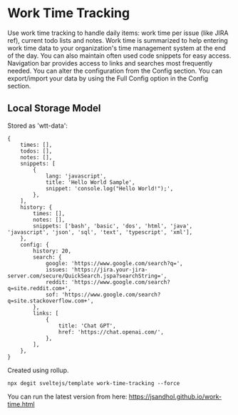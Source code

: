 # Work Time Tracking

Use work time tracking to handle daily items: work time per issue (like JIRA ref), current todo lists and notes. Work time is summarized to help entering work time data to your organization's time management system at the end of the day. You can also maintain often used code snippets for easy access. Navigation bar provides access to links and searches most frequently needed. You can alter the configuration from the Config section. You can export/import your data by using the Full Config option in the Config section.

## Local Storage Model

Stored as 'wtt-data':

```
{
    times: [],
    todos: [],
    notes: [],
    snippets: [
        {
            lang: 'javascript',
            title: 'Hello World Sample',
            snippet: 'console.log("Hello World!");',
        },
    ],
    history: {
        times: [],
        notes: [],
        snippets: ['bash', 'basic', 'dos', 'html', 'java', 'javascript', 'json', 'sql', 'text', 'typescript', 'xml'],
    },
    config: {
        history: 20,
        search: {
            google: 'https://www.google.com/search?q=',
            issues: 'https://jira.your-jira-server.com/secure/QuickSearch.jspa?searchString=',
            reddit: 'https://www.google.com/search?q=site.reddit.com+',
            sof: 'https://www.google.com/search?q=site.stackoverflow.com+',
        },
        links: [
            {
                title: 'Chat GPT',
                href: 'https://chat.openai.com/',
            },
        ],
    },
}
```

Created using rollup.

```
npx degit sveltejs/template work-time-tracking --force
```

You can run the latest version from here: https://jsandhol.github.io/work-time.html